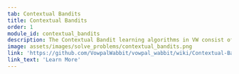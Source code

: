 ```yaml
---
tab: Contextual Bandits
title: Contextual Bandits
order: 1
module_id: contextual_bandits
description: The Contextual Bandit learning algorithms in VW consist of two broad classes. The first class consists of settings where the maximum number of actions is known ahead of time, and the semantics of these actions stay fixed across examples. A more advanced setting allows potentially changing semantics per example. In this latter setting, the actions are specified via features, different features associated with each action. We refer to this setting as the ADF setting for action dependent features.
image: assets/images/solve_problems/contextual_bandits.png
link: 'https://github.com/VowpalWabbit/vowpal_wabbit/wiki/Contextual-Bandit-algorithms'
link_text: 'Learn More'
---
```

